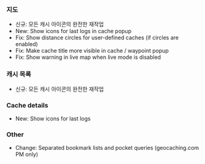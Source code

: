 ### 지도
- 신규: 모든 캐시 아이콘의 완전한 재작업
- New: Show icons for last logs in cache popup
- Fix: Show distance circles for user-defined caches (if circles are enabled)
- Fix: Make cache title more visible in cache / waypoint popup
- Fix: Show warning in live map when live mode is disabled

### 캐시 목록
- 신규: 모든 캐시 아이콘의 완전한 재작업

### Cache details
- New: Show icons for last logs

### Other
- Change: Separated bookmark lists and pocket queries (geocaching.com PM only)
